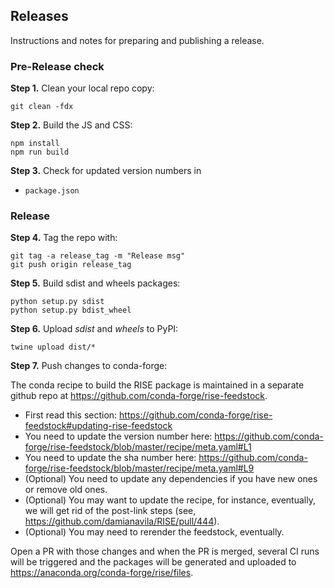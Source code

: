## Releases

Instructions and notes for preparing and publishing a release.

### Pre-Release check

**Step 1.** Clean your local repo copy:

    git clean -fdx

**Step 2.** Build the JS and CSS:

    npm install
    npm run build

**Step 3.** Check for updated version numbers in

* `package.json`

### Release

**Step 4.** Tag the repo with:

    git tag -a release_tag -m "Release msg"
    git push origin release_tag

**Step 5.** Build sdist and wheels packages:

    python setup.py sdist
    python setup.py bdist_wheel

**Step 6.** Upload *sdist* and *wheels* to PyPI:

    twine upload dist/*

**Step 7.** Push changes to conda-forge:

The conda recipe to build the RISE package is maintained in a separate github repo at https://github.com/conda-forge/rise-feedstock.

* First read this section: https://github.com/conda-forge/rise-feedstock#updating-rise-feedstock
* You need to update the version number here: https://github.com/conda-forge/rise-feedstock/blob/master/recipe/meta.yaml#L1
* You need to update the sha number here: https://github.com/conda-forge/rise-feedstock/blob/master/recipe/meta.yaml#L9
* (Optional) You need to update any dependencies if you have new ones or remove old ones.
* (Optional) You may want to update the recipe, for instance, eventually, we will get rid of the post-link steps (see, https://github.com/damianavila/RISE/pull/444).
* (Optional) You may need to rerender the feedstock, eventually.

Open a PR with those changes and when the PR is merged, several CI runs will be triggered and the packages will be generated and uploaded to https://anaconda.org/conda-forge/rise/files.